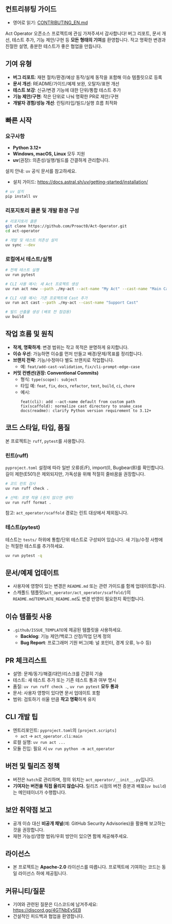 ## 컨트리뷰팅 가이드

- 영어로 읽기: [CONTRIBUTING_EN.md](CONTRIBUTING_EN.md)

Act Operator 오픈소스 프로젝트에 관심 가져주셔서 감사합니다! 버그 리포트, 문서 개선, 테스트 추가, 기능 제안/구현 등 **모든 형태의 기여**를 환영합니다. 작고 명확한 변경과 친절한 설명, 충분한 테스트가 좋은 협업을 만듭니다.

## 기여 유형
- **버그 리포트**: 재현 절차/환경/예상 동작/실제 동작을 포함해 이슈 템플릿으로 등록
- **문서 개선**: README/가이드/예제 보완, 오탈자/표현 개선
- **테스트 보강**: 신규/변경 기능에 대한 단위/통합 테스트 추가
- **기능 제안/구현**: 작은 단위로 나눠 명확한 PR로 제안/구현
- **개발자 경험/성능 개선**: 린팅/타입/빌드/실행 흐름 최적화

## 빠른 시작

### 요구사항
- **Python 3.12+**
- **Windows, macOS, Linux** 모두 지원
- **uv**(권장): 의존성/실행/빌드를 간결하게 관리합니다.

설치 안내: `uv` 공식 문서를 참고하세요.
- 설치 가이드: https://docs.astral.sh/uv/getting-started/installation/

```bash
# uv 설치
pip install uv
```

### 리포지토리 클론 및 개발 환경 구성
```bash
# 리포지토리 클론
git clone https://github.com/Proact0/Act-Operator.git
cd act-operator

# 개발 및 테스트 의존성 설치
uv sync --dev
```

### 로컬에서 테스트/실행
```bash
# 전체 테스트 실행
uv run pytest

# CLI 사용 예시: 새 Act 프로젝트 생성
uv run act new --path ./my-act --act-name "My Act" --cast-name "Main Cast"

# CLI 사용 예시: 기존 프로젝트에 Cast 추가
uv run act cast --path ./my-act --cast-name "Support Cast"

# 빌드 산출물 생성 (배포 전 점검용)
uv build
```

## 작업 흐름 및 원칙
- **작게, 명확하게**: 변경 범위는 작고 목적은 분명하게 유지합니다.
- **이슈 우선**: 가능하면 이슈를 먼저 만들고 배경/문제/목표를 정리합니다.
- **브랜치 전략**: 기능/수정마다 별도 브랜치로 작업합니다.
  - 예: `feat/add-cast-validation`, `fix/cli-prompt-edge-case`
- **커밋 컨벤션(권장: Conventional Commits)**
  - 형식: `type(scope): subject`
  - 타입 예: `feat`, `fix`, `docs`, `refactor`, `test`, `build`, `ci`, `chore`
  - 예시:
    ```text
    feat(cli): add --act-name default from custom path
    fix(scaffold): normalize cast directory to snake_case
    docs(readme): clarify Python version requirement to 3.12+
    ```

## 코드 스타일, 타입, 품질
본 프로젝트는 `ruff`, `pytest`를 사용합니다.

### 린트(ruff)
`pyproject.toml` 설정에 따라 일반 오류(E/F), import(I), Bugbear(B)를 확인합니다. 길이 제한(E501)은 제외되지만, 가독성을 위해 적절히 줄바꿈을 권장합니다.

```bash
# 코드 린트 검사
uv run ruff check .

# 선택: 포맷 적용 (원치 않으면 생략)
uv run ruff format .
```

참고: `act_operator/scaffold` 경로는 린트 대상에서 제외됩니다.

### 테스트(pytest)
테스트는 `tests/` 하위에 통합/단위 테스트로 구성되어 있습니다. 새 기능/수정 사항에는 적절한 테스트를 추가하세요.

```bash
uv run pytest -q
```

## 문서/예제 업데이트
- 사용자에 영향이 있는 변경은 `README.md` 또는 관련 가이드를 함께 업데이트합니다.
- 스캐폴드 템플릿(`act_operator/act_operator/scaffold/`)의 `README.md`/`TEMPLATE_README.md`도 변경 반영이 필요한지 확인합니다.

## 이슈 템플릿 사용
- `.github/ISSUE_TEMPLATE`에 제공된 템플릿을 사용하세요.
  - **Backlog**: 기능 제안/백로그 산정/작업 단계 정의
  - **Bug Report**: 프로그래머 기원 버그(예: 널 포인터, 경계 오류, 누수 등)

## PR 체크리스트
- 설명: 문제/동기/해결/대안/리스크를 간결히 기술
- 테스트: 새 테스트 추가 또는 기존 테스트 통과 여부 명시
- 품질: `uv run ruff check .`, `uv run pytest` **모두 통과**
- 문서: 사용자 영향이 있다면 문서 업데이트 포함
- 범위: 검토하기 쉬울 만큼 **작고 명확**하게 유지

## CLI 개발 팁
- 엔트리포인트: `pyproject.toml`의 `[project.scripts]`
  - `act` → `act_operator.cli:main`
- 로컬 실행: `uv run act ...`
- 모듈 진입: 필요 시 `uv run python -m act_operator`

## 버전 및 릴리즈 정책
- 버전은 `hatch`로 관리하며, 정의 위치는 `act_operator/__init__.py`입니다.
- **기여자는 버전을 직접 올리지 않습니다.** 릴리즈 시점의 버전 증분과 배포(`uv build`)는 메인테이너가 수행합니다.

## 보안 취약점 보고
- 공개 이슈 대신 **비공개 채널**(예: GitHub Security Advisories)을 활용해 보고하는 것을 권장합니다.
- 재현 가능성/영향 범위/우회 방안이 있으면 함께 제공해주세요.

## 라이선스
- 본 프로젝트는 **Apache-2.0** 라이선스를 따릅니다. 프로젝트에 기여하는 코드는 동일 라이선스 하에 제공됩니다.

## 커뮤니티/질문
- 기여와 관련된 질문은 디스코드에 남겨주세요: https://discord.gg/4GTNbEy5EB
- 건설적인 피드백과 협업을 환영합니다.